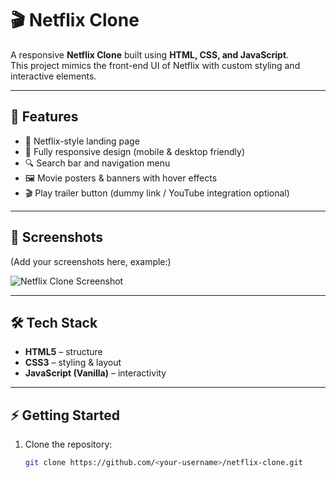 # 🎬 Netflix Clone  

A responsive **Netflix Clone** built using **HTML, CSS, and JavaScript**.  
This project mimics the front-end UI of Netflix with custom styling and interactive elements.  

---

## 🚀 Features  
- 🎥 Netflix-style landing page  
- 📱 Fully responsive design (mobile & desktop friendly)  
- 🔍 Search bar and navigation menu  
- 🖼️ Movie posters & banners with hover effects  
- 🎬 Play trailer button (dummy link / YouTube integration optional)  

---

## 📸 Screenshots  
(Add your screenshots here, example:)  

![Netflix Clone Screenshot](https://raw.githubusercontent.com/<your-username>/<repo>/main/screenshots/netflix-clone.png)  

---

## 🛠️ Tech Stack  
- **HTML5** – structure  
- **CSS3** – styling & layout  
- **JavaScript (Vanilla)** – interactivity  

---

## ⚡ Getting Started  

1. Clone the repository:  
   ```bash
   git clone https://github.com/<your-username>/netflix-clone.git
